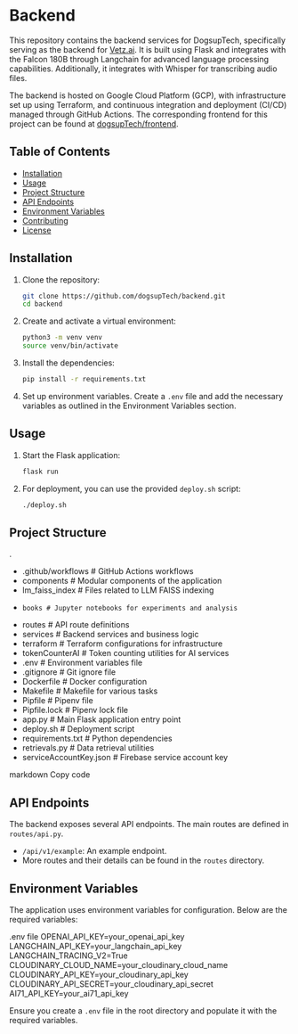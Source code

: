 # Backend

This repository contains the backend services for DogsupTech, specifically serving as the backend for [Vetz.ai](https://vetz.ai). It is built using Flask and integrates with the Falcon 180B through Langchain for advanced language processing capabilities. Additionally, it integrates with Whisper for transcribing audio files.

The backend is hosted on Google Cloud Platform (GCP), with infrastructure set up using Terraform, and continuous integration and deployment (CI/CD) managed through GitHub Actions. The corresponding frontend for this project can be found at [dogsupTech/frontend](https://github.com/dogsupTech/frontend).


## Table of Contents

- [Installation](#installation)
- [Usage](#usage)
- [Project Structure](#project-structure)
- [API Endpoints](#api-endpoints)
- [Environment Variables](#environment-variables)
- [Contributing](#contributing)
- [License](#license)

## Installation

1. Clone the repository:

    ```bash
    git clone https://github.com/dogsupTech/backend.git
    cd backend
    ```

2. Create and activate a virtual environment:

    ```bash
    python3 -m venv venv
    source venv/bin/activate
    ```

3. Install the dependencies:

    ```bash
    pip install -r requirements.txt
    ```

4. Set up environment variables. Create a `.env` file and add the necessary variables as outlined in the Environment Variables section.

## Usage

1. Start the Flask application:

    ```bash
    flask run
    ```

2. For deployment, you can use the provided `deploy.sh` script:

    ```bash
    ./deploy.sh
    ```

## Project Structure

.
- .github/workflows # GitHub Actions workflows
-  components # Modular components of the application
-   lm_faiss_index # Files related to LLM FAISS indexing
-     books # Jupyter notebooks for experiments and analysis
- routes # API route definitions
- services # Backend services and business logic
- terraform # Terraform configurations for infrastructure
- tokenCounterAI # Token counting utilities for AI services
- .env # Environment variables file
- .gitignore # Git ignore file
- Dockerfile # Docker configuration
- Makefile # Makefile for various tasks
- Pipfile # Pipenv file
- Pipfile.lock # Pipenv lock file
- app.py # Main Flask application entry point
- deploy.sh # Deployment script
- requirements.txt # Python dependencies
- retrievals.py # Data retrieval utilities
- serviceAccountKey.json # Firebase service account key

markdown
Copy code

## API Endpoints

The backend exposes several API endpoints. The main routes are defined in `routes/api.py`.

- `/api/v1/example`: An example endpoint.
- More routes and their details can be found in the `routes` directory.

## Environment Variables

The application uses environment variables for configuration. Below are the required variables:

.env file
OPENAI_API_KEY=your_openai_api_key
LANGCHAIN_API_KEY=your_langchain_api_key
LANGCHAIN_TRACING_V2=True
CLOUDINARY_CLOUD_NAME=your_cloudinary_cloud_name
CLOUDINARY_API_KEY=your_cloudinary_api_key
CLOUDINARY_API_SECRET=your_cloudinary_api_secret
AI71_API_KEY=your_ai71_api_key

Ensure you create a `.env` file in the root directory and populate it with the required variables.

